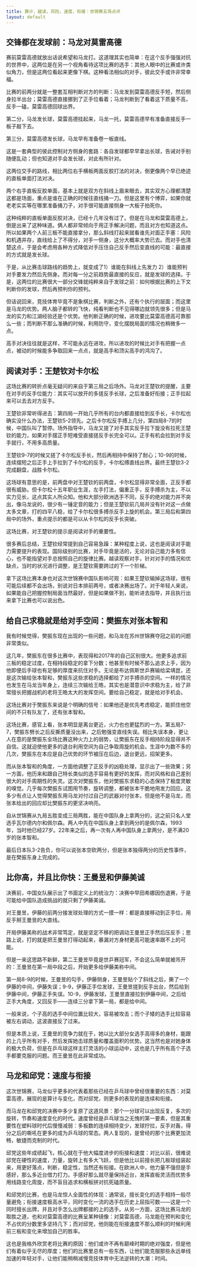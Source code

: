 ```yaml
---
title: 算计，越读，风险，速度，衔接：世锦赛五场点评
layout: default
---
```


## 交锋都在发球前：马龙对莫雷高德

赛前莫雷高德就放出话说希望和马龙打。这道理其实也简单：在这个反手强强对抗的世界中，这两位是在另一个视角看待这项比赛的选手：其他人眼中的比赛或许类似角力，但是这两位看起来更像下棋。这种看法相似的对手，彼此交手或许非常幸福。

比赛的前两分就是一整套互相判断对方的判断：马龙发到莫雷高德反手短，然后侧身拉半出台；莫雷高德直接挪到了正手位看着；马龙判断到了看着这下质量不高，反手一磕，莫雷高德回球出界。

第二分，马龙发长球，莫雷高德挂起来，马龙一托，莫雷高德早有准备直接反手一板子敲下去。

第三分，莫雷高德发长球，马龙早有准备卷一板直线。

这是一套典型的彼此控制对方侧身的套路：各自发球都早早拿出长球，告诫对手别随便乱动；但也知道对手会发长球，对此有所针对。

这两位交手的路线，相比两位右手横板两面反胶打法的对决，倒更像两个早已绝迹的直板单面打法对决。

两个右手直板反胶单面，基本上就是双方在斜线上眉来眼去，其实双方心理都清楚这都是场面，重点是谁在正确的时候往直线捅一刀。但是这里有个博弈，如果你就老老实实等在哪里准备捅刀子，对手很可能直接侧身一大板子拍死你。

这种纯粹的直板单面反胶对决，已经十几年没有过了。但是在马龙和莫雷高德上，倒是出来了这种味道。俩人都非常倾向于用正手解决问题，而且对方也知道这点。所以如果两个人前三板不能直接拿分，那么斜线打起来就看谁先对面正手塞：风险和机遇并存，直线给上了不得分，对手一侧身，这分大概率大势已去。而对手也清楚这点，于是会考虑用各种方式降低对手压住自己反手然后变直线的可能：最直接的方式就是发长球。

于是，从比赛击球路线的趋势上，就变成了1）谁能在斜线上先发力 2）谁能预判对手要发力然后先侧身。而对每一分之前趋势最直接的反应，就是发球的选择。于是，这两位的比赛很大一部分交锋就纯粹来自于发球之前：如何根据比赛的上下文判断你的发球，然后再预判你的预判。

但话说回来，竞技体育毕竟不是象棋比赛，判断之外，还有个执行的层面；而这里是马龙的优势。两人脑子都转的飞快，纯看判断也不见得哪边就领先很多；但是马龙的实力和江湖经验还是个优势。他判断正确的时候，进攻要比莫雷高德高可靠那么一些；而判断不那么准确的时候，利用防守，变化摆脱局面的情况也稍微多一点。

高手对决往往就是这样，不可能永远在进攻，所以进攻的时候比对手有把握一点点，被动的时候能多争取回来一点点，就是高手和顶尖高手的鸿沟了。

## 阅读对手：王楚钦对卡尔松

这场比赛的转折点毫无疑问的来自于第三局之后场外。马龙对王楚钦的提醒，主要在对手的反手位能力：其实可以放开的多搓反手长球，之后准备好衔接；正手拉起来可以去去对方反手。

王楚钦非常听得进去：第四局一开始几乎所有的台内都直接给到反手长，卡尔松也确实没什么办法，王楚钦5-2领先。之后卡尔松反手搏上几分，第四局8-7的时候，中国队叫了暂停。场外指导中，马龙又提了对手其实反手拉下旋没有拉死王楚钦的能力，如果对手摆正手短难受直接搓反手长完全可以。正手有机会拉到对手反手就行，不用多高质量。

王楚钦9-7的时候又搓了卡尔松反手长，然后再相持中保持了耐心；10-9的时候，连续摆短之后正手上手拉到了卡尔松的反手，卡尔松搏直线出界。最终王楚钦3-2完成翻盘，战胜卡尔松。

这场球有意思的是，前两盘中对王楚钦的前两盘，卡尔松显得非常全面，正反手都很有威胁。但卡尔松十五年职业生涯，左手打法，偏重正手，反手搏杀为主，不以实力见长，这点其实人所众知。他和大部分欧洲选手不同，反手的绝对能力并不突出，像马龙说的，很少有一锤定音的能力；但是王楚钦前几局并没有针对这一点做太多文章，打的四平八稳，给了卡尔松很多搏杀反手上旋的机会。第三局后和第四局中的场外，重点提示的都是可以从卡尔松的反手长突破。

这场比赛，对王楚钦的提示是阅读对手的重要性。

很多赛后总结，王楚钦经常提到自己容易急躁：某种程度上说，这也是阅读对手能力需要提升的表现。国际级别的比赛，对手毕竟是活的，无论对自己能力多有信心，也不能指望对手总按照自己的旋律比赛。越读观察对手，针对对手的情况和优缺点，当时的状况进行调整，是王楚钦需要跨过的下一个阶梯。

拿下这场比赛本身也对这次世锦赛中国队影响可观：如果王楚钦输掉这场球，很有可能后续都不会出场，别说对日本排前两号，或者决赛出场了。对于年轻人来说，如果能自己把握控制局面当然最好，但是如果做不到，能听进去指导，并且执行出来拿下比赛也可以说出色。

## 给自己求稳就是给对手空间：樊振东对张本智和

我有时候觉得，樊振东现在出现的一些问题，和马龙在苏州世锦赛夺冠之前的问题非常类似。

这几年，樊振东在很多比赛中，表现得和2017年的自己区别很大。他更多追求前三板的稳定过度，在相持段稳定的拿下分数；他甚至有时候不那么追求上手，因为他即便后手球也有足够的厚度来抗住对手。无论是布达佩斯世乒赛输给梁靖崑，还是这次输给张本智和，樊振东这些求稳的选择都给了对手搏杀的空间。一样的情况也发生在马龙当年身上，连续三次输给王皓，其实也是潜意识中求稳为主，给了非常擅长把握战机的老将王皓太大的发挥空间。要给自己稳定，就是给对手机会。

这场比赛对于樊振东来说是个明确的信号：如果他还是优先考虑稳定，能抓住他空间的不只有队友了，还有张本智和。

这场比赛，感官上看，张本明显是离台更近，火力也也更猛烈的一方。第五局7-7，樊振东劈长之后反撕质量没出来，之后勉强变直线失误。相比失误本身，更让人在意的是樊振东全场比赛这种火力上的弱势，让樊振东在反手相持阶段显得并不自信。这就迫使他更多的退台利用空间为自己争取周旋的机会。生涯中为数不多的几次，樊振东在本应是自己优势的环节被压在后边，退台更远，招架更多。

而从张本智和的角度，一方面他调整了正反手的凶稳处理，显示出了一些效果；另一方面，他历来和跟自己特长类似的选手容易有更好的发挥，而对风格和自己差别很大的对手周期性的失灵。这次对樊振东，他对樊振东求稳的心态保持了极度灵敏的嗅觉。几乎每次樊振东试图用节奏，旋转调整，都被张本干脆地用发力回应。这多少有点让人觉得樊振东用马龙对付过自己的武器对付张本，但是他不是马龙，而张本给出的回应却比樊振东的更坚决响亮。

自从世锦赛从九局五胜变成三局两胜，能在中国队身上拿两分的，这之前只名人堂选手瓦尔德内尔和佩尔森。两人中先在中国队身上拿到两分的是佩尔森，1993年，当时他已经27岁。22年来之后，再一次有人再中国队身上拿两分，是不满20岁的张本智和。

最后日本队3-2告负，你可以说张本空砍两分，但是张本独得两分的历史性事件，是在樊振东身上完成的。

## 比你高，并且比你快：王曼昱和伊藤美诚

决赛前，中国女队展示出了书面定义上的统治力：决赛中早田希娜因伤退赛，于是可能给中国队造成挑战的就只剩了伊藤美诚。

对王曼昱，伊藤的前两分接发球处理的方式一摸一样：都是直接移动到正手位，用反手掰王曼昱的大直线。

开局伊藤美称的战术非常笃定，就是坚定不移的把调动王曼昱正手然后压反手；思路上说，打的就是把王曼昱打得动起来，暴漏对方身材更高可能速率跟不上的可能。

但是一来这思路不新鲜，第二王曼昱毕竟是世乒赛冠军，不会这么简单就被吊开的：王曼昱在第一局中段之后，开始更多给伊藤美称中间。

第一局8-9的时候，王曼昱的勾手，伊藤侧身，王曼昱贴个了斜线之后，撕了一个伊藤的中间，伊藤失误；9-9，伊藤正手位发球，王曼昱搓到反手出台，然后给到伊藤中间，伊藤正手失误。10-9，伊藤发球，王曼昱直接拉到伊藤中间，之后给正手大角度，又回反手——连续三分拿下第一局，都是给中间。

一般来说，个子高的选手中间位置比较大，容易被攻击；而个子矮的选手比较容易被左右调动，这波直接反了过来。

但是本质上说，王曼昱的竞争力就在于，她以比大部分女选手高得多的身材，能跟的上几乎所有对手，然后发挥她击球质量和覆盖面积的优势。这当然也是对她身体的极大负荷，但是在乒乓球这样主打灵活的小球运动中，这也是几乎所有高个子选手都要克服的问题。而王曼昱在此非常成功。

## 马龙和邱党：速度与衔接

这次世锦赛，马龙似乎更多的代表着那些已经在乒乓球中曾经很重要的东西：对莫雷高德，展现的是算计与变化，而对邱党，则更多的表现的是连续和衔接。

而马龙在和邱党的决赛中多少复原了这道风景：那个一分球可以出现反复，多次的旋转，节奏和速度变化的时代。速度曾经是乒乓球当之无愧的第一要素，但是其重要性在塑料球时代后慢慢减弱：多板数的连续相持变少，发球拧拉，反手对轰，得分之后的嘶吼在更多的成为乒乓球的常态。两人复现的，是曾经的那个比赛更加流畅，敏捷而克制的时代。

邱党这些年成绩起飞，核心就在于他大幅度进步的衔接和速度：对比以前，很难说邱党在硬性的速度，力量，旋转上有多大飞跃，但是他比以前擅长把几板球组装起来，用更好落点，判断，稳定性，当然还有衔接。在欧洲人中，他力量不强但是手感好，那么多近台借力打力。手感好那么就尽量保持近台，发挥直板灵活而优势多用线路变化周旋，而不盲目追求和横板拼对抗死磕质量。

和邱党的比赛，也是马龙惊人全面性的体现：通常说，擅长变化的选手相持一般尽量避免；衔接速度极高水平，同时变化一流的选手在历史上屈指可数——这是一个同时擅长出牌，并且对手怎么出牌都接的上的选手。从另一方面，这场比赛马龙的取胜之道，也和对莫雷高德的比赛呈某种镜像：对莫雷高德，马龙能在预判和变化不占优的分数里多坚持几下；而对邱党，他则能在衔接速度不那么顺利的时候利用前三板和变化来增加自己的胜率。

这也是我格外欣赏老将比赛的原因：他们或许不再有巅峰时期的绝对强度，但是他们有着似乎无尽的厚度；他们的比赛里总有一些东西，让他们能克服那些永远单线加速的年轻对手，让他们能稍稍减慢竞技体育中无法逆转的大潮：时间。
